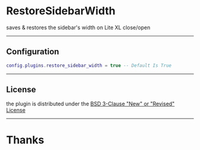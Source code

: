 # RestoreSidebarWidth
saves & restores the sidebar's width on Lite XL close/open

---
## Configuration

```lua
config.plugins.restore_sidebar_width = true -- Default Is True
```

---
## License
the plugin is distributed under the [BSD 3-Clause "New" or "Revised" License](../LICENSE)

---
# Thanks
